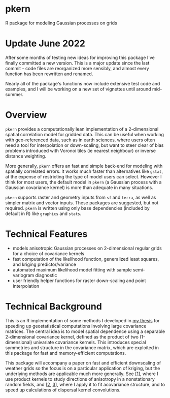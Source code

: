 # pkern
R package for modeling Gaussian processes on grids

# Update June 2022

After some months of testing new ideas for improving this package I've finally committed a new version.
This is a major update since the last commit - code files are reorganized more sensibly, and almost every
function has been rewritten and renamed.

Nearly all of the package's functions now include extensive test code and examples, and I will be working on
a new set of vignettes until around mid-summer. 

# Overview

`pkern` provides a computationally lean implementation of a 2-dimensional spatial correlation model for
gridded data. This can be useful when working with geo-referenced data, such as in earth sciences, where 
users often need a tool for interpolation or down-scaling, but want to steer clear of bias problems introduced
with Voronoi tiles (ie nearest neighbour) or inverse distance weighting.

More generally, `pkern` offers an fast and simple back-end for modeling with spatially correlated errors.
It works much faster than alternatives like `gstat`, at the expense of restricting the type of model
users can select. However I think for most users, the default model in `pkern` (a Gaussian process with a
Gaussian covariance kernel) is more than adequate in many situations.

`pkern` supports raster and geometry inputs from `sf` and `terra`, as well as simpler matrix and vector inputs.
These packages are suggested, but not required. `pkern` is written using only base dependencies (included by
default in R) like `graphics` and `stats`. 


# Technical Features

* models anisotropic Gaussian processes on 2-dimensional regular grids for a choice of covariance kernels
* fast computation of the likelihood function, generalized least squares, and kriging predictor/variance
* automated maximum likelihood model fitting with sample semi-variogram diagnostic
* user friendly helper functions for raster down-scaling and point interpolation

# Technical Background

This is an R implementation of some methods I developed in [my thesis](https://doi.org/10.7939/r3-91zn-v276)
for speeding up geostatistical computations involving large covariance matrices. The central idea is to model
spatial dependence using a separable 2-dimensional covariance kernel, defined as the product of two (1-dimensional)
univariate covariance kernels. This introduces special symmetries and structure in the covariance matrix, which are
exploited in this package for fast and memory-efficient computations.

This package will accompany a paper on fast and efficient downscaling of weather grids so the focus is on a particular
application of kriging, but the underlying methods are applicable much more generally. See [[1](https://doi.org/10.7939/r3-g6qb-bq70)],
where I use product kernels to study directions of anisotropy in a nonstationary random fields, and
[[2](https://doi.org/10.1007/s11538-021-00899-z), [3](https://doi.org/10.1098/rsif.2020.0434)], where I apply it to
fit acovariance structure, and to speed up calculations of dispersal kernel convolutions.

